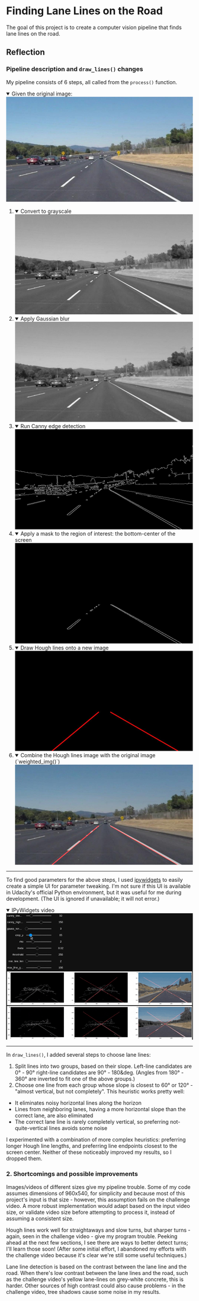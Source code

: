 # **Finding Lane Lines on the Road** 

The goal of this project is to create a computer vision pipeline that finds lane lines on the road.


## Reflection

### Pipeline description and `draw_lines()` changes

My pipeline consists of 6 steps, all called from the `process()` function.

<details open><summary>Given the original image:</summary><img src="./writeup/solidWhiteCurve_original.jpg"></details>

1. <details open><summary>Convert to grayscale</summary><img src="./writeup/solidWhiteCurve_grayscale.jpg"></details>
1. <details open><summary>Apply Gaussian blur</summary><img src="./writeup/solidWhiteCurve_gauss.jpg"></details>
1. <details open><summary>Run Canny edge detection</summary><img src="./writeup/solidWhiteCurve_canny.jpg"></details>
1. <details open><summary>Apply a mask to the region of interest: the bottom-center of the screen</summary><img src="./writeup/solidWhiteCurve_nolines.jpg"></details>
1. <details open><summary>Draw Hough lines onto a new image</summary><img src="./writeup/solidWhiteCurve_hough.jpg"></details>
1. <details open><summary>Combine the Hough lines image with the original image (`weighted_img()`)</summary><img src="./writeup/solidWhiteCurve.jpg"></details>

---

To find good parameters for the above steps, I used [ipywidgets](https://ipywidgets.readthedocs.io/en/stable/examples/Using%20Interact.html) to easily create a simple UI for parameter tweaking. I'm not sure if this UI is available in Udacity's official Python environment, but it was useful for me during development. (The UI is ignored if unavailable; it will not error.)

<details open><summary>IPyWidgets video</summary><img src="./writeup/P1-ipywidgets.gif"></details>

---

In `draw_lines()`, I added several steps to choose lane lines:

1. Split lines into two groups, based on their slope. Left-line candidates are 0&deg; - 90&deg; right-line candidates are 90&deg; - 180&deg. (Angles from 180&deg; - 360&deg; are inverted to fit one of the above groups.)
1. Choose one line from each group whose slope is closest to 60&deg; or 120&deg; - "almost vertical, but not completely". This heuristic works pretty well:
  * It eliminates noisy horizontal lines along the horizon
  * Lines from neighboring lanes, having a more horizontal slope than the correct lane, are also eliminated
  * The correct lane line is rarely completely vertical, so preferring not-quite-vertical lines avoids some noise

I experimented with a combination of more complex heuristics: preferring longer Hough line lengths, and preferring line endpoints closest to the screen center. Neither of these noticeably improved my results, so I dropped them.

### 2. Shortcomings and possible improvements

Images/videos of different sizes give my pipeline trouble. Some of my code assumes dimensions of 960x540, for simplicity and because most of this project's input is that size - however, this assumption fails on the challenge video. A more robust implementation would adapt based on the input video size, or validate video size before attempting to process it, instead of assuming a consistent size.

Hough lines work well for straightaways and slow turns, but sharper turns - again, seen in the challenge video - give my program trouble. Peeking ahead at the next few sections, I see there are ways to better detect turns; I'll learn those soon! (After some initial effort, I abandoned my efforts with the challenge video because it's clear we're still some useful techniques.)

Lane line detection is based on the contrast between the lane line and the road. When there's low contrast between the lane lines and the road, such as the challenge video's yellow lane-lines on grey-white concrete, this is harder. Other sources of high contrast could also cause problems - in the challenge video, tree shadows cause some noise in my results.
